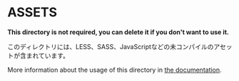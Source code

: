 # ASSETS

**This directory is not required, you can delete it if you don't want to use it.**

このディレクトリには、LESS、SASS、JavaScriptなどの未コンパイルのアセットが含まれています。

More information about the usage of this directory in [the documentation](https://nuxtjs.org/guide/assets#webpacked).
